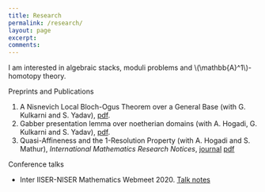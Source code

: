 ```yaml
---
title: Research
permalink: /research/
layout: page
excerpt:
comments: 
---
```



<p>I am interested in algebraic stacks, moduli problems and \(\mathbb{A}^1\)-homotopy theory.</p>

<p>Preprints and Publications</p>

1. A Nisnevich Local Bloch-Ogus Theorem over a General Base (with G. Kulkarni and S. Yadav), <a href="https://arxiv.org/abs/2005.04674" target="_blank">pdf</a>.
1. Gabber presentation lemma over noetherian domains (with A. Hogadi, G. Kulkarni and S. Yadav), <a href="https://arxiv.org/abs/1906.09931" target="_blank">pdf</a>.
1. Quasi-Affineness and the 1-Resolution Property (with A. Hogadi and S. Mathur), <i>International Mathematics Research Notices</i>, <a href="https://doi.org/10.1093/imrn/rnaa125" target="_blank">journal</a> <a href="https://arxiv.org/abs/1809.05270" target="_blank">pdf</a>

 
Conference talks

* Inter IISER-NISER Mathematics Webmeet 2020. <a href="/assets/notes/iinmm talk (notes).pdf" target="_blank">Talk notes</a>



<!-- He's a student from Banyuwangi, living in Jogjakarta. the blog for documentation about his programming 🎒 journey, running on jekyll, hosting on [now.sh](http://now.sh) and using his own theme, he name it <a href="https://github.com/piharpi/jekyll-klise" target="_blank" rel="noopener">klisé</a>, he also loves to learning web technology; but he often forgot, that a reason why him doing the writing.

If you have a question about him or else, just send a letter to him.

You can [report](http://github.com/piharpi/jekyll-klise/issues/new) if there is an broken link(s) or somethings else.

##### may u needs ✨

- {{ site.author.email }}
- github.com/{{ site.author.username }}
-->
